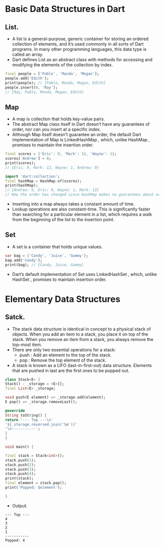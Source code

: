 # Basic Data Structures in Dart
## List.
- A list is a general-purpose, generic container for storing an ordered collection of elements, and it’s used commonly in all sorts of Dart programs. In many other programming languages, this data type is called an array.
- Dart defines List as an abstract class with methods for accessing and modifying the elements of the collection by index.
```dart
final people = ['Pablo', 'Manda', 'Megan'];
people.add('Edith');
print(people); // [Pablo, Manda, Megan, Edith]
people.insert(0, 'Ray');
// [Ray, Pablo, Manda, Megan, Edith]
```
## Map
- A map is collection that holds key-value pairs.
- The abstract Map class itself in Dart doesn’t have any guarantees of order, nor can you insert at a specific index.
- Although Map itself doesn’t guarantee an order, the default Dart implementation of Map is LinkedHashMap , which, unlike HashMap , promises to maintain the insertion order.
```dart
final scores = {'Eric': 9, 'Mark': 12, 'Wayne': 1};
scores['Andrew'] = 0;
print(scores);
// {Eric: 9, Mark: 12, Wayne: 1, Andrew: 0}
```
```dart
import 'dart:collection';
final hashMap = HashMap.of(scores);
print(hashMap);
// {Andrew: 0, Eric: 9, Wayne: 1, Mark: 12}
// Now the order has changed since HashMap makes no guarantees about order.
```
- Inserting into a map always takes a constant amount of time.
- Lookup operations are also constant-time. This is significantly faster than searching for a particular element in a list, which requires a walk from the beginning of the list to the insertion point.
## Set
- A set is a container that holds unique values.
```dart
var bag = {'Candy', 'Juice', 'Gummy'};
bag.add('Candy');
print(bag); // {Candy, Juice, Gummy}
```
- Dart’s default implementation of Set uses LinkedHashSet , which, unlike HashSet , promises to maintain insertion order.
# Elementary Data Structures
## Satck.
- The stack data structure is identical in concept to a physical stack of objects. When you add an item to a stack, you place it on top of the stack. When you remove an item from a stack, you always remove the top-most item.
- There are only two essential operations for a stack:
  - push : Add an element to the top of the stack.
  - pop : Remove the top element of the stack.
- A stack is known as a LIFO (last-in-first-out) data structure. Elements that are pushed in last are the first ones to be popped out.
```dart
class Stack<E> {
Stack() : _storage = <E>[];
final List<E> _storage;

void push(E element) => _storage.add(element);
E pop() => _storage.removeLast();

@override
String toString() {
return '--- Top ---\n'
'${_storage.reversed.join('\n')}'
'\n-----------';
}
}

void main() {

final stack = Stack<int>();
stack.push(1);
stack.push(2);
stack.push(3);
stack.push(4);
print(stack);
final element = stack.pop();
print('Popped: $element');

}
```
- Output.
```
--- Top ---
4
3
2
1
-----------
Popped: 4
```
